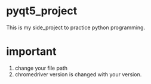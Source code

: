 # pyqt5_project
This is my side_project to practice python programming.


# important
1. change your file path
2. chromedriver version is changed with your version.
